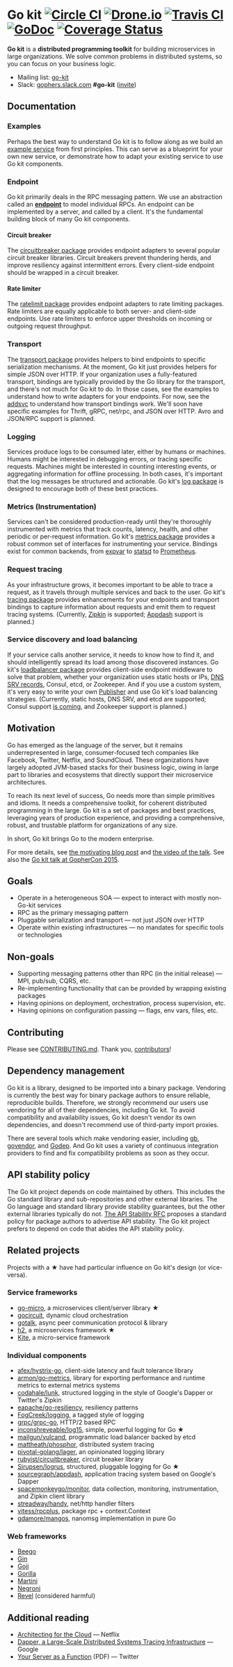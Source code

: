 # Go kit [![Circle CI](https://circleci.com/gh/go-kit/kit.svg?style=svg)](https://circleci.com/gh/go-kit/kit) [![Drone.io](https://drone.io/github.com/go-kit/kit/status.png)](https://drone.io/github.com/go-kit/kit/latest) [![Travis CI](https://travis-ci.org/go-kit/kit.svg?branch=master)](https://travis-ci.org/go-kit/kit) [![GoDoc](https://godoc.org/github.com/go-kit/kit?status.svg)](https://godoc.org/github.com/go-kit/kit) [![Coverage Status](https://coveralls.io/repos/go-kit/kit/badge.svg?branch=master&service=github)](https://coveralls.io/github/go-kit/kit?branch=master)

**Go kit** is a **distributed programming toolkit** for building microservices
in large organizations. We solve common problems in distributed systems, so
you can focus on your business logic.

- Mailing list: [go-kit](https://groups.google.com/forum/#!forum/go-kit)
- Slack: [gophers.slack.com](https://gophers.slack.com) **#go-kit** ([invite](http://bit.ly/go-slack-signup))

## Documentation

### Examples

Perhaps the best way to understand Go kit is to follow along as we build an
[example service][examples] from first principles. This can serve as a
blueprint for your own new service, or demonstrate how to adapt your existing
service to use Go kit components.

[examples]: https://github.com/go-kit/kit/tree/master/examples

### Endpoint

Go kit primarily deals in the RPC messaging pattern. We use an abstraction
called an **[endpoint][]** to model individual RPCs. An endpoint can be
implemented by a server, and called by a client. It's the fundamental building
block of many Go kit components.

[endpoint]: https://github.com/go-kit/kit/tree/master/endpoint/endpoint.go

#### Circuit breaker

The [circuitbreaker package][circuitbreaker] provides endpoint adapters to
several popular circuit breaker libraries. Circuit breakers prevent thundering
herds, and improve resiliency against intermittent errors. Every client-side
endpoint should be wrapped in a circuit breaker.

[circuitbreaker]: https://github.com/go-kit/kit/tree/master/circuitbreaker

#### Rate limiter

The [ratelimit package][ratelimit] provides endpoint adapters to rate limiting
packages. Rate limiters are equally applicable to both server- and client-side
endpoints. Use rate limiters to enforce upper thresholds on incoming or
outgoing request throughput.

[ratelimit]: https://github.com/go-kit/kit/tree/master/ratelimit

### Transport

The [transport package][transport] provides helpers to bind endpoints to
specific serialization mechanisms. At the moment, Go kit just provides helpers
for simple JSON over HTTP. If your organization uses a fully-featured
transport, bindings are typically provided by the Go library for the
transport, and there's not much for Go kit to do. In those cases, see the
examples to understand how to write adapters for your endpoints. For now, see
the [addsvc][addsvc] to understand how transport bindings work. We'll soon
have specific examples for Thrift, gRPC, net/rpc, and JSON over HTTP. Avro and
JSON/RPC support is planned.

[transport]: https://github.com/go-kit/kit/tree/master/transport
[addsvc]: https://github.com/go-kit/kit/tree/master/examples/addsvc

### Logging

Services produce logs to be consumed later, either by humans or machines.
Humans might be interested in debugging errors, or tracing specific requests.
Machines might be interested in counting interesting events, or aggregating
information for offline processing. In both cases, it's important that the log
messages be structured and actionable. Go kit's [log package][log] is designed
to encourage both of these best practices.

[log]: https://github.com/go-kit/kit/tree/master/log

### Metrics (Instrumentation)

Services can't be considered production-ready until they're thoroughly
instrumented with metrics that track counts, latency, health, and other
periodic or per-request information. Go kit's [metrics package][metrics]
provides a robust common set of interfaces for instrumenting your service.
Bindings exist for common backends, from [expvar][] to [statsd][] to
[Prometheus][].

[metrics]: https://github.com/go-kit/kit/tree/master/metrics
[expvar]: http://golang.org/pkg/expvar
[statsd]: https://github.com/etsy/statsd
[Prometheus]: http://prometheus.io

### Request tracing

As your infrastructure grows, it becomes important to be able to trace a
request, as it travels through multiple services and back to the user. Go
kit's [tracing package][tracing] provides enhancements for your endpoints and
transport bindings  to capture information about requests and emit them to
request tracing systems. (Currently, [Zipkin][] is supported; [Appdash][]
support is planned.)

[tracing]: https://github.com/go-kit/kit/tree/master/tracing
[Zipkin]: https://github.com/twitter/zipkin
[Appdash]: https://github.com/sourcegraph/appdash

### Service discovery and load balancing

If your service calls another service, it needs to know how to find it, and
should intelligently spread its load among those discovered instances. Go
kit's [loadbalancer package][loadbalancer] provides client-side endpoint
middleware to solve that problem, whether your organization uses static hosts
or IPs, [DNS SRV records][dnssrv], Consul, etcd, or Zookeeper. And if you use
a custom system, it's very easy to write your own [Publisher][] and use Go
kit's load balancing strategies. (Currently, static hosts, DNS SRV, and etcd are
supported; Consul support [is coming](https://github.com/go-kit/kit/pull/100),
and Zookeeper support is planned.)

[loadbalancer]: https://github.com/go-kit/kit/tree/master/loadbalancer
[dnssrv]: https://github.com/go-kit/kit/tree/master/loadbalancer/dnssrv
[Publisher]: https://github.com/go-kit/kit/tree/master/loadbalancer/publisher.go

## Motivation

Go has emerged as the language of the server, but it remains underrepresented
in large, consumer-focused tech companies like Facebook, Twitter, Netflix, and
SoundCloud. These organizations have largely adopted JVM-based stacks for
their business logic, owing in large part to libraries and ecosystems that
directly support their microservice architectures.

To reach its next level of success, Go needs more than simple primitives and
idioms. It needs a comprehensive toolkit, for coherent distributed programming
in the large. Go kit is a set of packages and best practices, leveraging years
of production experience, and providing a comprehensive, robust, and trustable
platform for organizations of any size.

In short, Go kit brings Go to the modern enterprise.

For more details, see
 [the motivating blog post](http://peter.bourgon.org/go-kit) and
 [the video of the talk](https://www.youtube.com/watch?v=iFR_7AKkJFU).
See also the
 [Go kit talk at GopherCon 2015](https://www.youtube.com/watch?v=1AjaZi4QuGo).

## Goals

- Operate in a heterogeneous SOA — expect to interact with mostly non-Go-kit services
- RPC as the primary messaging pattern
- Pluggable serialization and transport — not just JSON over HTTP
- Operate within existing infrastructures — no mandates for specific tools or technologies

## Non-goals

- Supporting messaging patterns other than RPC (in the initial release) — MPI, pub/sub, CQRS, etc.
- Re-implementing functionality that can be provided by wrapping existing packages
- Having opinions on deployment, orchestration, process supervision, etc.
- Having opinions on configuration passing — flags, env vars, files, etc.

## Contributing

Please see [CONTRIBUTING.md]. Thank you, [contributors]!

[CONTRIBUTING.md]: /CONTRIBUTING.md
[contributors]: https://github.com/go-kit/kit/graphs/contributors

## Dependency management

Go kit is a library, designed to be imported into a binary package. Vendoring
is currently the best way for binary package authors to ensure reliable,
reproducible builds.  Therefore, we strongly recommend our users use vendoring
for all of their dependencies, including Go kit.   To avoid compatibility and
availability issues, Go kit doesn't vendor its own dependencies, and doesn't
recommend use of third-party import proxies.

There are several tools which make vendoring easier, including [gb][],
[govendor][], and [Godep][]. And Go kit uses a variety of continuous
integration providers to find and fix compatibility problems as soon as they
occur.

[gb]: http://getgb.io
[govendor]: https://github.com/kardianos/govendor
[Godep]: https://github.com/tools/godep

## API stability policy

The Go kit project depends on code maintained by others.
This includes the Go standard library and sub-repositories and other external libraries.
The Go language and standard library provide stability guarantees, but the other external libraries typically do not.
[The API Stability RFC](https://github.com/go-kit/kit/tree/master/rfc/rfc007-api-stability.md)
 proposes a standard policy for package authors to advertise API stability.
The Go kit project prefers to depend on code that abides the API stability policy.

## Related projects

Projects with a ★ have had particular influence on Go kit's design (or vice-versa).

### Service frameworks

- [go-micro](https://github.com/asim/go-micro), a microservices client/server library ★
- [gocircuit](https://github.com/gocircuit/circuit), dynamic cloud orchestration
- [gotalk](https://github.com/rsms/gotalk), async peer communication protocol &amp; library
- [h2](https://github.com/hailocab/h2), a microservices framework ★
- [Kite](https://github.com/koding/kite), a micro-service framework

### Individual components

- [afex/hystrix-go](https://github.com/afex/hystrix-go), client-side latency and fault tolerance library
- [armon/go-metrics](https://github.com/armon/go-metrics), library for exporting performance and runtime metrics to external metrics systems
- [codahale/lunk](https://github.com/codahale/lunk), structured logging in the style of Google's Dapper or Twitter's Zipkin
- [eapache/go-resiliency](https://github.com/eapache/go-resiliency), resiliency patterns
- [FogCreek/logging](https://github.com/FogCreek/logging), a tagged style of logging
- [grpc/grpc-go](https://github.com/grpc/grpc-go), HTTP/2 based RPC
- [inconshreveable/log15](https://github.com/inconshreveable/log15), simple, powerful logging for Go ★
- [mailgun/vulcand](https://github.com/mailgun/vulcand), programmatic load balancer backed by etcd
- [mattheath/phosphor](https://github.com/mattheath/phosphor), distributed system tracing
- [pivotal-golang/lager](https://github.com/pivotal-golang/lager), an opinionated logging library
- [rubyist/circuitbreaker](https://github.com/rubyist/circuitbreaker), circuit breaker library
- [Sirupsen/logrus](https://github.com/Sirupsen/logrus), structured, pluggable logging for Go ★
- [sourcegraph/appdash](https://github.com/sourcegraph/appdash), application tracing system based on Google's Dapper
- [spacemonkeygo/monitor](https://github.com/spacemonkeygo/monitor), data collection, monitoring, instrumentation, and Zipkin client library
- [streadway/handy](https://github.com/streadway/handy), net/http handler filters
- [vitess/rpcplus](https://godoc.org/code.google.com/p/vitess/go/rpcplus), package rpc + context.Context
- [gdamore/mangos](https://github.com/gdamore/mangos), nanomsg implementation in pure Go

### Web frameworks

- [Beego](http://beego.me/)
- [Gin](https://gin-gonic.github.io/gin/)
- [Goji](https://github.com/zenazn/goji)
- [Gorilla](http://www.gorillatoolkit.org)
- [Martini](https://github.com/go-martini/martini)
- [Negroni](https://github.com/codegangsta/negroni)
- [Revel](https://revel.github.io/) (considered harmful)

## Additional reading

- [Architecting for the Cloud](http://fr.slideshare.net/stonse/architecting-for-the-cloud-using-netflixoss-codemash-workshop-29852233) — Netflix
- [Dapper, a Large-Scale Distributed Systems Tracing Infrastructure](http://research.google.com/pubs/pub36356.html) — Google
- [Your Server as a Function](http://monkey.org/~marius/funsrv.pdf) (PDF) — Twitter
